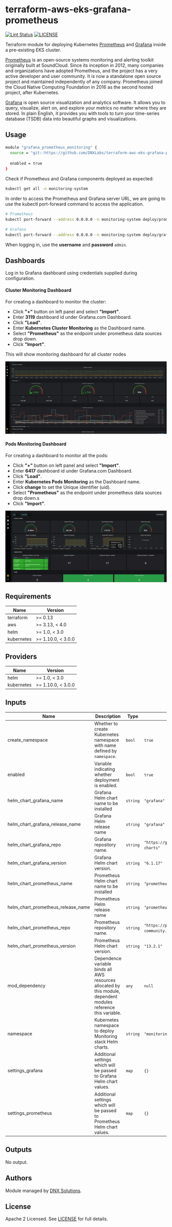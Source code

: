 # terraform-aws-eks-grafana-prometheus

[![Lint Status](https://github.com/DNXLabs/terraform-aws-eks-grafana-prometheus/workflows/Lint/badge.svg)](https://github.com/DNXLabs/terraform-aws-eks-grafana-prometheus/actions)
[![LICENSE](https://img.shields.io/github/license/DNXLabs/terraform-aws-eks-grafana-prometheus)](https://github.com/DNXLabs/terraform-aws-eks-grafana-prometheus/blob/master/LICENSE)


Terraform module for deploying Kubernetes [Prometheus](https://prometheus.io/) and [Grafana](https://grafana.com/) inside a pre-existing EKS cluster.

[Prometheus](https://prometheus.io/) is an open-source systems monitoring and alerting toolkit originally built at SoundCloud. Since its inception in 2012, many companies and organizations have adopted Prometheus, and the project has a very active developer and user community. It is now a standalone open source project and maintained independently of any company. Prometheus joined the Cloud Native Computing Foundation in 2016 as the second hosted project, after Kubernetes.

[Grafana](https://grafana.com/) is open source visualization and analytics software. It allows you to query, visualize, alert on, and explore your metrics no matter where they are stored. In plain English, it provides you with tools to turn your time-series database (TSDB) data into beautiful graphs and visualizations.


## Usage

```bash
module "grafana_prometheus_monitoring" {
  source = "git::https://github.com/DNXLabs/terraform-aws-eks-grafana-prometheus.git"

  enabled = true
}
```

Check if Prometheus and Grafana components deployed as expected:

```bash
kubectl get all -n monitoring-system
```

In order to access the Prometheus and Grafana server URL, we are going to use the kubectl port-forward command to access the application.

```bash
# Prometheus
kubectl port-forward --address 0.0.0.0 -n monitoring-system deploy/prometheus-server 8001:9090
```

```bash
# Grafana
kubectl port-forward --address 0.0.0.0 -n monitoring-system deploy/grafana 8001:3000
```

When logging in, use the **username** and **password** `admin`.

## Dashboards

Log in to Grafana dashboard using credentials supplied during configuration.

#### Cluster Monitoring Dashboard

For creating a dashboard to monitor the cluster:

- Click **"+"** button on left panel and select **"Import"**.
- Enter **3119** dashboard id under Grafana.com Dashboard.
- Click **"Load"**.
- Enter **Kubernetes Cluster Monitoring** as the Dashboard name.
- Select **"Prometheus"** as the endpoint under prometheus data sources drop down.
- Click **"Import"**.

This will show monitoring dashboard for all cluster nodes

![grafana-all-nodes](./images/grafana-all-nodes.png)

#### Pods Monitoring Dashboard

For creating a dashboard to monitor all the pods:

- Click **"+"** button on left panel and select **"Import"**.
- Enter **6417** dashboard id under Grafana.com Dashboard.
- Click **"Load"**.
- Enter **Kubernetes Pods Monitoring** as the Dashboard name.
- Click **change** to set the Unique identifier (uid).
- Select **"Prometheus"** as the endpoint under prometheus data sources drop down.s
- Click **"Import"**.

![grafana-all-pods](./images/grafana-all-pods.png)

<!--- BEGIN_TF_DOCS --->

## Requirements

| Name | Version |
|------|---------|
| terraform | >= 0.13 |
| aws | >= 3.13, < 4.0 |
| helm | >= 1.0, < 3.0 |
| kubernetes | >= 1.10.0, < 3.0.0 |

## Providers

| Name | Version |
|------|---------|
| helm | >= 1.0, < 3.0 |
| kubernetes | >= 1.10.0, < 3.0.0 |

## Inputs

| Name | Description | Type | Default | Required |
|------|-------------|------|---------|:--------:|
| create\_namespace | Whether to create Kubernetes namespace with name defined by `namespace`. | `bool` | `true` | no |
| enabled | Variable indicating whether deployment is enabled. | `bool` | `true` | no |
| helm\_chart\_grafana\_name | Grafana Helm chart name to be installed | `string` | `"grafana"` | no |
| helm\_chart\_grafana\_release\_name | Grafana Helm release name | `string` | `"grafana"` | no |
| helm\_chart\_grafana\_repo | Grafana repository name. | `string` | `"https://grafana.github.io/helm-charts"` | no |
| helm\_chart\_grafana\_version | Grafana Helm chart version. | `string` | `"6.1.17"` | no |
| helm\_chart\_prometheus\_name | Prometheus Helm chart name to be installed | `string` | `"prometheus"` | no |
| helm\_chart\_prometheus\_release\_name | Prometheus Helm release name | `string` | `"prometheus"` | no |
| helm\_chart\_prometheus\_repo | Prometheus repository name. | `string` | `"https://prometheus-community.github.io/helm-charts"` | no |
| helm\_chart\_prometheus\_version | Prometheus Helm chart version. | `string` | `"13.2.1"` | no |
| mod\_dependency | Dependence variable binds all AWS resources allocated by this module, dependent modules reference this variable. | `any` | `null` | no |
| namespace | Kubernetes namespace to deploy Monitoring stack Helm charts. | `string` | `"monitoring-system"` | no |
| settings\_grafana | Additional settings which will be passed to Grafana Helm chart values. | `map` | `{}` | no |
| settings\_prometheus | Additional settings which will be passed to Prometheus Helm chart values. | `map` | `{}` | no |

## Outputs

No output.

<!--- END_TF_DOCS --->

## Authors

Module managed by [DNX Solutions](https://github.com/DNXLabs).

## License

Apache 2 Licensed. See [LICENSE](https://github.com/DNXLabs/terraform-aws-eks-grafana-prometheus/blob/master/LICENSE) for full details.

